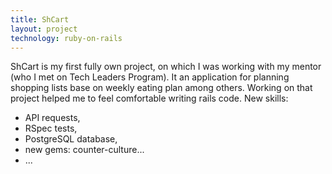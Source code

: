 ```yaml
---
title: ShCart
layout: project
technology: ruby-on-rails
---
```

ShCart is my first fully own project, on which I was working with my mentor (who I met on Tech Leaders Program).
It an application for planning shopping lists base on weekly eating plan among others.
Working on that project helped me to feel comfortable writing rails code. 
New skills:
- API requests,
- RSpec tests,
- PostgreSQL database,
- new gems: counter-culture...
- ...
